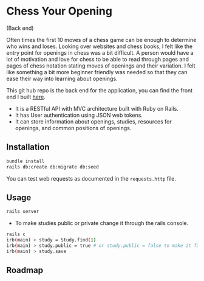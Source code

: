 # Chess Your Opening

(Back end)

Often times the first 10 moves of a chess game can be enough to determine who wins and loses. Looking over websites and chess books, I felt like the entry point for openings in chess was a bit difficult. A person would have a lot of motivation and love for chess to be able to read through pages and pages of chess notation stating moves of openings and their variation. I felt like something a bit more beginner friendly was needed so that they can ease their way into learning about openings.

This git hub repo is the back end for the application, you can find the front end I built [here](https://github.com/avrrodriguez/chess-your-opening-frontend).

- It is a RESTful API with MVC architecture built with Ruby on Rails.
- It has User authentication using JSON web tokens.
- It can store information about openings, studies, resources for openings, and common positions of openings.

## Installation

```bash
bundle install
rails db:create db:migrate db:seed
```

You can test web requests as documented in the `requests.http` file.

## Usage

```bash
rails server
```

- To make studies public or private change it through the rails console.

```bash
rails c
irb(main) > study = Study.find(1)
irb(main) > study.public = true # or study.public = false to make it false
irb(main) > study.save
```

## Roadmap
